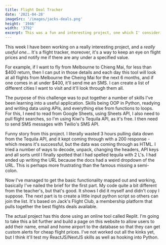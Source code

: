 ```yaml
---
title: Flight Deal Tracker
date: '2021-04-28'
imageSrc: '/images/jacks-deals.png'
height: '1946'
width: '3792'
excerpt: This was a fun and interesting project, one which I' considering trying to run with.
---
```

This week I have been working on a really interesting project, and a *really useful one*... It's a flight tracker, moreover, it's a way to keep an eye on flight prices and notify me if there are any under a specified value. 

For example, if I want to fly from Melbourne to Chieng Mai, for less than $400 return, then I can put in those details and each day this tool will look at all flights from Melbourne the Cheing Mai for the next 6 months, and if one comes in at under $400, it'll send me an SMS. I can create a list of different cities I want to visit and it'll look through them all.

The purpose of this challenge was to put together a number of skills I've been learning into a useful application. Skills being OOP in Python, readying and writing data using APIs, and everything else from functions to loops. For this, I need to read from Google Sheets, using Sheets API, I also need to pull flight searches, so I'm using Kiwi's Tequila API, as it's free. I then need to send SMS messages with Twilio's SMS API. 

Funny story from this project. I literally wasted 3 hours pulling data down from the Tequila API, and it kept coming through with a 200 response - which means it's successful, but the data was coming through as HTML. I tried a number of ways to decode, unpack, changing the headers, API keys and all sorts until I finally spotted that I had spelled tequila with 2 L's. I had ended up writing the URL because the docs had a weird dropdown of the URL. This is perhaps more frustrating than the famous missing a semi-colon. 

Now I've managed to get the basic functionality mapped out and working, basically I've nailed the brief for the first part. My code quite a bit different from the teacher's, but that's good. It shows I did it myself and didn't copy I suppose. The next part is to create a little input python script so others can join the list. It's based on Jack's Flight Club, a membership platform that pulls together the best flights deals available.

The actual project has this done using an online tool called Replit. I'm going to take this a bit further and build a page on this website to allow users to add their name, email and home airport to the database so that they can get custom alerts for cheap flight prices. I've not worked out all the kinks yet, but I think it'll test my ReactJS/NextJS skills as well as hooking into Python. 